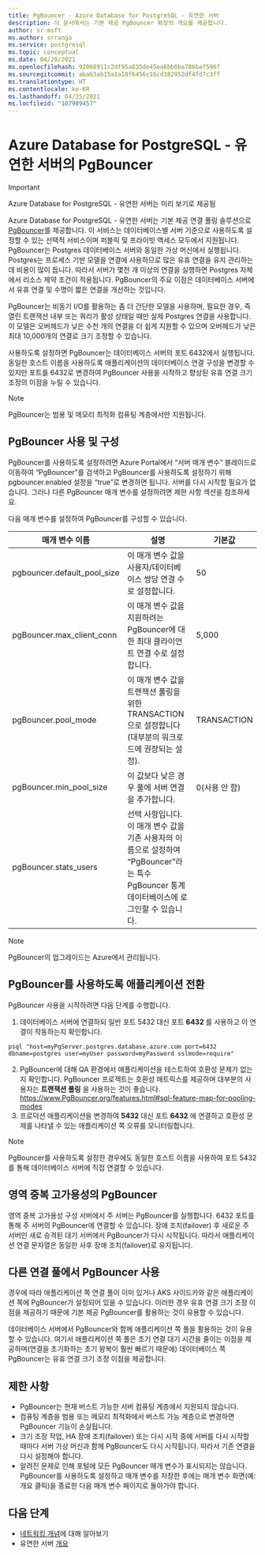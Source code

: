 ```yaml
---
title: PgBouncer - Azure Database for PostgreSQL - 유연한 서버
description: 이 문서에서는 기본 제공 PgBouncer 확장의 개요를 제공합니다.
author: sr-msft
ms.author: srranga
ms.service: postgresql
ms.topic: conceptual
ms.date: 04/20/2021
ms.openlocfilehash: 92068911c2df95a835de45ea6bb0ba786baf596f
ms.sourcegitcommit: aba63ab15a1a10f6456c16cd382952df4fd7c3ff
ms.translationtype: HT
ms.contentlocale: ko-KR
ms.lasthandoff: 04/25/2021
ms.locfileid: "107989457"
---
```

# <a name="pgbouncer-in-azure-database-for-postgresql---flexible-server"></a>Azure Database for PostgreSQL - 유연한 서버의 PgBouncer

> [!IMPORTANT]
> Azure Database for PostgreSQL - 유연한 서버는 미리 보기로 제공됨

Azure Database for PostgreSQL - 유연한 서버는 기본 제공 연결 풀링 솔루션으로 [PgBouncer](https://github.com/pgbouncer/pgbouncer)를 제공합니다. 이 서비스는 데이터베이스별 서버 기준으로 사용하도록 설정할 수 있는 선택적 서비스이며 퍼블릭 및 프라이빗 액세스 모두에서 지원됩니다. PgBouncer는 Postgres 데이터베이스 서버와 동일한 가상 머신에서 실행됩니다. Postgres는 프로세스 기반 모델을 연결에 사용하므로 많은 유휴 연결을 유지 관리하는 데 비용이 많이 듭니다. 따라서 서버가 몇천 개 이상의 연결을 실행하면 Postgres 자체에서 리소스 제약 조건이 적용됩니다. PgBouncer의 주요 이점은 데이터베이스 서버에서 유휴 연결 및 수명이 짧은 연결을 개선하는 것입니다.

PgBouncer는 비동기 I/O를 활용하는 좀 더 간단한 모델을 사용하며, 필요한 경우, 즉 열린 트랜잭션 내부 또는 쿼리가 활성 상태일 때만 실제 Postgres 연결을 사용합니다. 이 모델은 오버헤드가 낮은 수천 개의 연결을 더 쉽게 지원할 수 있으며 오버헤드가 낮은 최대 10,000개의 연결로 크기 조정할 수 있습니다.

사용하도록 설정하면 PgBouncer는 데이터베이스 서버의 포트 6432에서 실행됩니다. 동일한 호스트 이름을 사용하도록 애플리케이션의 데이터베이스 연결 구성을 변경할 수 있지만 포트를 6432로 변경하여 PgBouncer 사용을 시작하고 향상된 유휴 연결 크기 조정의 이점을 누릴 수 있습니다.

> [!Note]
> PgBouncer는 범용 및 메모리 최적화 컴퓨팅 계층에서만 지원됩니다.

## <a name="enabling-and-configuring-pgbouncer"></a>PgBouncer 사용 및 구성

PgBouncer를 사용하도록 설정하려면 Azure Portal에서 “서버 매개 변수” 블레이드로 이동하여 “PgBouncer”를 검색하고 PgBouncer를 사용하도록 설정하기 위해 pgbouncer.enabled 설정을 “true”로 변경하면 됩니다. 서버를 다시 시작할 필요가 없습니다. 그러나 다른 PgBouncer 매개 변수를 설정하려면 제한 사항 섹션을 참조하세요.

다음 매개 변수를 설정하여 PgBouncer를 구성할 수 있습니다.

| 매개 변수 이름             | 설명 | 기본값 | 
|----------------------|--------|-------------|
| pgbouncer.default_pool_size | 이 매개 변수 값을 사용자/데이터베이스 쌍당 연결 수로 설정합니다.      | 50       | 
| pgBouncer.max_client_conn | 이 매개 변수 값을 지원하려는 PgBouncer에 대한 최대 클라이언트 연결 수로 설정합니다.      | 5,000     | 
| pgBouncer.pool_mode | 이 매개 변수 값을 트랜잭션 풀링을 위한 TRANSACTION으로 설정합니다(대부분의 워크로드에 권장되는 설정).      | TRANSACTION     |
| pgBouncer.min_pool_size | 이 값보다 낮은 경우 풀에 서버 연결을 추가합니다.    |   0(사용 안 함)   |
| pgBouncer.stats_users | 선택 사항입니다. 이 매개 변수 값을 기존 사용자의 이름으로 설정하여 “PgBouncer”라는 특수 PgBouncer 통계 데이터베이스에 로그인할 수 있습니다.    |      |

> [!Note] 
> PgBouncer의 업그레이드는 Azure에서 관리됩니다.

## <a name="switching-your-application-to-use-pgbouncer"></a>PgBouncer를 사용하도록 애플리케이션 전환

PgBouncer 사용을 시작하려면 다음 단계를 수행합니다.
1. 데이터베이스 서버에 연결하되 일반 포트 5432 대신 포트 **6432** 를 사용하고 이 연결이 작동하는지 확인합니다.
```azurecli-interactive
psql "host=myPgServer.postgres.database.azure.com port=6432 dbname=postgres user=myUser password=myPassword sslmode=require"
```
2. PgBouncer에 대해 QA 환경에서 애플리케이션을 테스트하여 호환성 문제가 없는지 확인합니다. PgBouncer 프로젝트는 호환성 매트릭스를 제공하며 대부분의 사용자는 **트랜잭션 풀링** 을 사용하는 것이 좋습니다. https://www.PgBouncer.org/features.html#sql-feature-map-for-pooling-modes
3. 프로덕션 애플리케이션을 변경하여 **5432** 대신 포트 **6432** 에 연결하고 호환성 문제를 나타낼 수 있는 애플리케이션 쪽 오류를 모니터링합니다.

> [!Note] 
> PgBouncer를 사용하도록 설정한 경우에도 동일한 호스트 이름을 사용하여 포트 5432를 통해 데이터베이스 서버에 직접 연결할 수 있습니다.

## <a name="pgbouncer-in-zone-redundant-high-availability"></a>영역 중복 고가용성의 PgBouncer

영역 중복 고가용성 구성 서버에서 주 서버는 PgBouncer를 실행합니다. 6432 포트를 통해 주 서버의 PgBouncer에 연결할 수 있습니다. 장애 조치(failover) 후 새로운 주 서버인 새로 승격된 대기 서버에서 PgBouncer가 다시 시작됩니다. 따라서 애플리케이션 연결 문자열은 동일한 사후 장애 조치(failover)로 유지됩니다. 

## <a name="using-pgbouncer-with-other-connection-pools"></a>다른 연결 풀에서 PgBouncer 사용

경우에 따라 애플리케이션 쪽 연결 풀이 이미 있거나 AKS 사이드카와 같은 애플리케이션 쪽에 PgBouncer가 설정되어 있을 수 있습니다. 이러한 경우 유휴 연결 크기 조정 이점을 제공하기 때문에 기본 제공 PgBouncer를 활용하는 것이 유용할 수 있습니다.

데이터베이스 서버에서 PgBouncer와 함께 애플리케이션 쪽 풀을 활용하는 것이 유용할 수 있습니다. 여기서 애플리케이션 쪽 풀은 초기 연결 대기 시간을 줄이는 이점을 제공하며(연결을 초기화하는 초기 왕복이 훨씬 빠르기 때문에) 데이터베이스 쪽 PgBouncer는 유휴 연결 크기 조정 이점을 제공합니다.

## <a name="limitations"></a>제한 사항
 
* PgBouncer는 현재 버스트 가능한 서버 컴퓨팅 계층에서 지원되지 않습니다. 
* 컴퓨팅 계층을 범용 또는 메모리 최적화에서 버스트 가능 계층으로 변경하면 PgBouncer 기능이 손실됩니다.
* 크기 조정 작업, HA 장애 조치(failover) 또는 다시 시작 중에 서버를 다시 시작할 때마다 서버 가상 머신과 함께 PgBouncer도 다시 시작됩니다. 따라서 기존 연결을 다시 설정해야 합니다.
* 알려진 문제로 인해 포털에 모든 PgBouncer 매개 변수가 표시되지는 않습니다. PgBouncer를 사용하도록 설정하고 매개 변수를 저장한 후에는 매개 변수 화면(예: 개요 클릭)을 종료한 다음 매개 변수 페이지로 돌아가야 합니다. 
  
## <a name="next-steps"></a>다음 단계

- [네트워킹 개념](./concepts-networking.md)에 대해 알아보기
- 유연한 서버 [개요](./overview.md)
